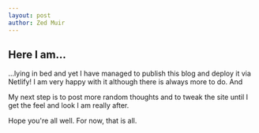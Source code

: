 ```yaml
---
layout: post
author: Zed Muir
---
```


## Here I am...

...lying in bed and yet I have managed to publish this blog and deploy it via Netlify!  I am very happy with it although there is always more to do. And

My next step is to post more random thoughts and to tweak the site until I get the feel and look I am really after.  

Hope you're all well.  For now, that is all. 